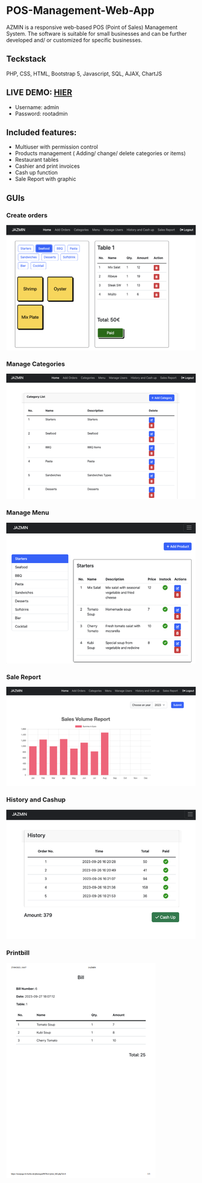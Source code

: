 # POS-Management-Web-App
AZMIN is a responsive web-based POS (Point of Sales) Management System. The software is suitable for small businesses and can be further developed and/ or customized for specific businesses.

## Teckstack
PHP, CSS, HTML, Bootstrap 5, Javascript, SQL, AJAX, ChartJS

## LIVE DEMO: [HIER](https://userpage.fu-berlin.de/phuongan98/New/)
* Username: admin
* Password: rootadmin

## Included features:
* Multiuser with permission control
* Products management ( Adding/ change/ delete categories or items)
* Restaurant tables
* Cashier and print invoices
* Cash up function
* Sale Report with graphic

## GUIs

### Create orders
![app](/img/jazmin-app1.png 'app')

### Manage Categories
![app](/img/jazmin-app3.png 'app')

### Manage Menu
![app](/img/jazmin-app4.png 'app')

### Sale Report
![app](/img/jazmin-app2.png 'app')

### History and Cashup
![app](/img/jazmin-app5.png 'app')

### Printbill
![app](/img/printbill.png 'app')
